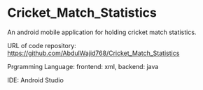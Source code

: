 # Cricket_Match_Statistics
An android mobile application for holding cricket match statistics.


URL of code repository: https://github.com/AbdulWajid768/Cricket_Match_Statistics

Prgramming Language: frontend: xml, backend: java

IDE: Android Studio
